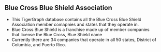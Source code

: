 ## Blue Cross Blue Shield Association
- This TigerGraph database contains all the Blue Cross Blue Shield Association member comapnies and states that they operate in.
- Blue Cross Blue Shield is a franchise made up of member companies that license the Blue Cross, Blue Shield name
- Currently there are 34 companies that operate in all 50 states, District of Columbia, and Puerto Rico.
